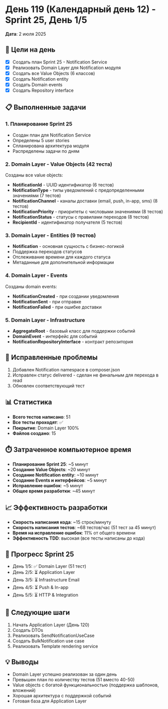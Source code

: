 # День 119 (Календарный день 12) - Sprint 25, День 1/5
**Дата**: 2 июля 2025

## 🎯 Цели на день
- [x] Создать план Sprint 25 - Notification Service
- [x] Реализовать Domain Layer для Notification модуля
- [x] Создать все Value Objects (6 классов)
- [x] Создать Notification entity
- [x] Создать Domain events
- [x] Создать Repository interface

## 📋 Выполненные задачи

### 1. Планирование Sprint 25
- Создан план для Notification Service
- Определены 5 user stories
- Спланирована архитектура модуля
- Распределены задачи по дням

### 2. Domain Layer - Value Objects (42 теста)
Созданы все value objects:
- **NotificationId** - UUID идентификатор (6 тестов)
- **NotificationType** - типы уведомлений с предопределенными значениями (7 тестов)
- **NotificationChannel** - каналы доставки (email, push, in-app, sms) (8 тестов)
- **NotificationPriority** - приоритеты с числовыми значениями (8 тестов)
- **NotificationStatus** - статусы с правилами переходов (8 тестов)
- **RecipientId** - идентификатор получателя (5 тестов)

### 3. Domain Layer - Entities (9 тестов)
- **Notification** - основная сущность с бизнес-логикой
- Поддержка переходов статусов
- Отслеживание времени для каждого статуса
- Метаданные для дополнительной информации

### 4. Domain Layer - Events
Созданы domain events:
- **NotificationCreated** - при создании уведомления
- **NotificationSent** - при отправке
- **NotificationFailed** - при ошибке доставки

### 5. Domain Layer - Infrastructure
- **AggregateRoot** - базовый класс для поддержки событий
- **DomainEvent** - интерфейс для событий
- **NotificationRepositoryInterface** - контракт репозитория

## 🐛 Исправленные проблемы
1. Добавлен Notification namespace в composer.json
2. Исправлен статус delivered - сделан не финальным для перехода в read
3. Обновлен соответствующий тест

## 📊 Статистика
- **Всего тестов написано**: 51
- **Все тесты проходят**: ✅
- **Покрытие**: Domain Layer 100%
- **Файлов создано**: 15

## ⏱️ Затраченное компьютерное время
- **Планирование Sprint 25**: ~5 минут
- **Создание Value Objects**: ~20 минут
- **Создание Notification entity**: ~10 минут
- **Создание Events и интерфейсов**: ~5 минут
- **Исправление ошибок**: ~5 минут
- **Общее время разработки**: ~45 минут

## 📈 Эффективность разработки
- **Скорость написания кода**: ~15 строк/минуту
- **Скорость написания тестов**: ~68 тестов/час (51 тест за 45 минут)
- **Время на исправление ошибок**: 11% от общего времени
- **Эффективность TDD**: высокая (все тесты написаны до кода)

## 🎯 Прогресс Sprint 25
- День 1/5: ✅ Domain Layer (51 тест)
- День 2/5: ⏳ Application Layer
- День 3/5: ⏳ Infrastructure Email
- День 4/5: ⏳ Push & In-app
- День 5/5: ⏳ HTTP & Integration

## 📝 Следующие шаги
1. Начать Application Layer (День 120)
2. Создать DTOs
3. Реализовать SendNotificationUseCase
4. Создать BulkNotification use case
5. Реализовать Template rendering service

## 💡 Выводы
- Domain Layer успешно реализован за один день
- Превышен план по количеству тестов (51 вместо 40-50)
- Value objects с богатой функциональностью (поддержка шаблонов, вложений)
- Хорошая архитектура с поддержкой событий
- Готовая база для Application Layer 